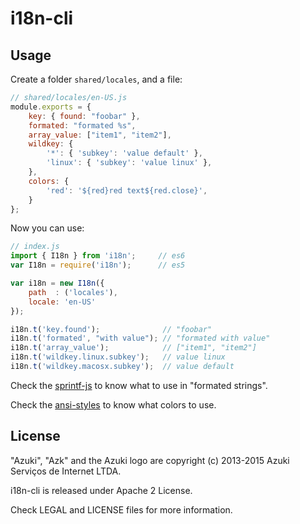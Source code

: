 # i18n-cli

## Usage

Create a folder `shared/locales`, and a file:

```js
// shared/locales/en-US.js
module.exports = {
    key: { found: "foobar" },
    formated: "formated %s",
    array_value: ["item1", "item2"],
    wildkey: {
        '*': { 'subkey': 'value default' },
        'linux': { 'subkey': 'value linux' },
    },
    colors: {
        'red': '${red}red text${red.close}',
    }
};
```

Now you can use:

```js
// index.js
import { I18n } from 'i18n';     // es6
var I18n = require('i18n');      // es5

var i18n = new I18n({
    path  : ('locales'),
    locale: 'en-US'
});

i18n.t('key.found');              // "foobar"
i18n.t('formated', "with value"); // "formated with value"
i18n.t('array_value');            // ["item1", "item2"]
i18n.t('wildkey.linux.subkey');   // value linux
i18n.t('wildkey.macosx.subkey');  // value default
```

Check the [sprintf-js](https://www.npmjs.com/package/sprintf-js) to know what to use in "formated strings".

Check the [ansi-styles](https://www.npmjs.com/package/ansi-styles) to know what colors to use.

## License

"Azuki", "Azk" and the Azuki logo are copyright (c) 2013-2015 Azuki Serviços de Internet LTDA.

i18n-cli is released under Apache 2 License.

Check LEGAL and LICENSE files for more information.
